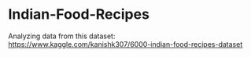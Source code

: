 # Indian-Food-Recipes
Analyzing data from this dataset: https://www.kaggle.com/kanishk307/6000-indian-food-recipes-dataset

